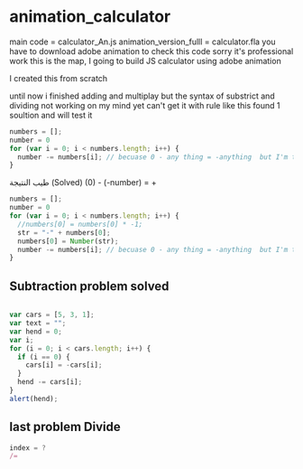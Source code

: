 # animation_calculator

main code = calculator_An.js
animation_version_fulll = calculator.fla
you have to download adobe animation to check this code 
sorry it's professional work 
this is the map, I going to build JS calculator using adobe animation

I created this from scratch 

until now i finished adding and multiplay but the syntax of substrict and dividing not working on my mind yet
can't get it with rule like this
found 1 soultion and will test it

``` javascript
numbers = [];
number = 0
for (var i = 0; i < numbers.length; i++) {  
  number -= numbers[i]; // becuase 0 - any thing = -anything  but I'm thinking
}
```


طيب النتيجة 
(Solved)
(0) - (-number) = + 

``` javascript
numbers = [];
number = 0
for (var i = 0; i < numbers.length; i++) {  
  //numbers[0] = numbers[0] * -1;
  str = "-" + numbers[0];
  numbers[0] = Number(str);
  number -= numbers[i]; // becuase 0 - any thing = -anything  but I'm thinking
}
```

## Subtraction problem solved

```javascript

var cars = [5, 3, 1];
var text = "";
var hend = 0;
var i;
for (i = 0; i < cars.length; i++) {
  if (i == 0) {
    cars[i] = -cars[i];
  }
  hend -= cars[i];
}
alert(hend);
```

## last problem Divide

```javascript
index = ?
/= 
```
